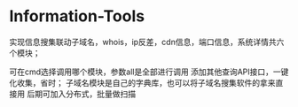 # Information-Tools



实现信息搜集联动子域名，whois，ip反差，cdn信息，端口信息，系统详情共六个模块；

可在cmd选择调用哪个模块，参数all是全部进行调用
添加其他查询API接口，一键化收集，省时；
子域名模块是自己的字典库，也可以将子域名搜集软件的拿来直接用
后期可加入分布式，批量做扫描
